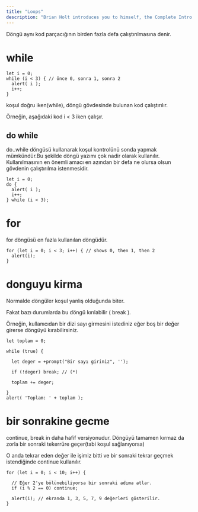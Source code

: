 ```yaml
---
title: "Loops"
description: "Brian Holt introduces you to himself, the Complete Intro to React version 6, and what you can expect to learn"
---
```


Döngü aynı kod parçacığının birden fazla defa çalıştırılmasına denir.

# while

```
let i = 0;
while (i < 3) { // önce 0, sonra 1, sonra 2
  alert( i );
  i++;
}
```

koşul doğru iken(while), döngü gövdesinde bulunan kod çalıştırılır.

Örneğin, aşağıdaki kod i < 3 iken çalışır.

## do while

do..while döngüsü kullanarak koşul kontrolünü sonda yapmak mümkündür.Bu şekilde döngü yazımı çok nadir olarak kullanılır. Kullanılmasının en önemli amacı en azından bir defa ne olursa olsun gövdenin çalıştırılma istenmesidir.

```
let i = 0;
do {
  alert( i );
  i++;
} while (i < 3);
```

# for

for döngüsü en fazla kullanılan döngüdür.

```
for (let i = 0; i < 3; i++) { // shows 0, then 1, then 2
  alert(i);
}
```

# donguyu kirma

Normalde döngüler koşul yanlış olduğunda biter.

Fakat bazı durumlarda bu döngü kırılabilir ( break ).

Örneğin, kullanıcıdan bir dizi sayı girmesini istediniz eğer boş bir değer girerse döngüyü kırabilirsiniz.

```
let toplam = 0;

while (true) {

  let deger = +prompt("Bir sayı giriniz", '');

  if (!deger) break; // (*)

  toplam += deger;

}
alert( 'Toplam: ' + toplam );
```

# bir sonrakine gecme

continue, break in daha hafif versiyonudur. Döngüyü tamamen kırmaz da zorla bir sonraki tekerrüre geçer(tabi koşul sağlanıyorsa)

O anda tekrar eden değer ile işimiz bitti ve bir sonraki tekrar geçmek istendiğinde continue kullanılır.

```
for (let i = 0; i < 10; i++) {

  // Eğer 2'ye bölünebiliyorsa bir sonraki adıma atlar.
  if (i % 2 == 0) continue;

  alert(i); // ekranda 1, 3, 5, 7, 9 değerleri gösterilir.
}
```
